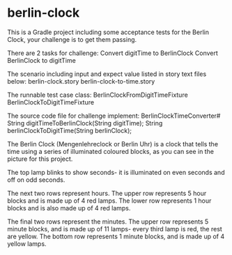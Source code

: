 # berlin-clock
This is a Gradle project including some acceptance tests for the Berlin Clock,  your challenge is to get them passing.

There are 2 tasks for challenge:
Convert digitTime to BerlinClock
Convert BerlinClock to digitTime

The scenario including input and expect value listed in story text files below:
berlin-clock.story
berlin-clock-to-time.story

The runnable test case class:
BerlinClockFromDigitTimeFixture
BerlinClockToDigitTimeFixture

The source code file for challenge implement:
BerlinClockTimeConverter#
    String digitTimeToBerlinClock(String digitTime);
    String berlinClockToDigitTime(String berlinClock);


The Berlin Clock (Mengenlehreclock or Berlin Uhr) is a clock that tells the time using a series of illuminated coloured blocks, as you can see in the picture for this project.

The top lamp blinks to show seconds- it is illuminated on even seconds and off on odd seconds.

The next two rows represent hours. The upper row represents 5 hour blocks and is made up of 4 red lamps. The lower row represents 1 hour blocks and is also made up of 4 red lamps.

The final two rows represent the minutes. The upper row represents 5 minute blocks, and is made up of 11 lamps- every third lamp is red, the rest are yellow. The bottom row represents 1 minute blocks, and is made up of 4 yellow lamps.


